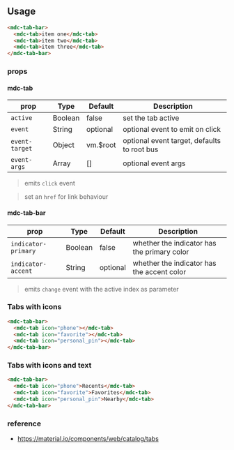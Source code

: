 ## Usage

```html
<mdc-tab-bar>
  <mdc-tab>item one</mdc-tab>              
  <mdc-tab>item two</mdc-tab>              
  <mdc-tab>item three</mdc-tab>              
</mdc-tab-bar>
```

### props

#### mdc-tab

| prop | Type | Default | Description |
|-------|------|---------|-------------|
|`active`|Boolean| false | set the tab active |
|`event`|String| optional | optional event to emit on click  |
|`event-target`|Object| vm.$root | optional event target, defaults to root bus |
|`event-args`|Array| [] | optional event args |

> emits `click` event

> set an `href` for link behaviour

#### mdc-tab-bar

| prop | Type | Default | Description |
|-------|------|---------|-------------|
|`indicator-primary`|Boolean| false | whether the indicator has the primary color |
|`indicator-accent`|String| optional | whether the indicator has the accent color  |

> emits `change` event with the active index as parameter


### Tabs with icons

```html
<mdc-tab-bar>
  <mdc-tab icon="phone"></mdc-tab>
  <mdc-tab icon="favorite"></mdc-tab>
  <mdc-tab icon="personal_pin"></mdc-tab>
</mdc-tab-bar>
```

### Tabs with icons and text

```html
<mdc-tab-bar>
  <mdc-tab icon="phone">Recents</mdc-tab>
  <mdc-tab icon="favorite">Favorites</mdc-tab>
  <mdc-tab icon="personal_pin">Nearby</mdc-tab>
</mdc-tab-bar>
```

### reference
- <https://material.io/components/web/catalog/tabs>

